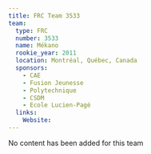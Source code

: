 ```yaml
---
title: FRC Team 3533
team:
  type: FRC
  number: 3533
  name: Mékano
  rookie_year: 2011
  location: Montréal, Québec, Canada
  sponsors:
    - CAE
    - Fusion Jeunesse
    - Polytechnique
    - CSDM
    - Ecole Lucien-Pagé
  links:
    Website: 
---
```

No content has been added for this team
